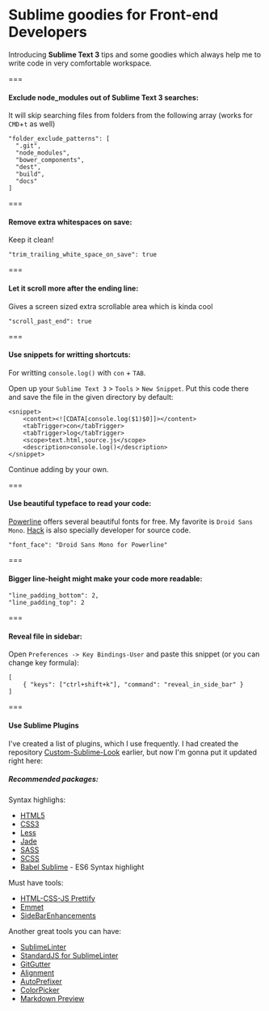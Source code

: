 # Sublime goodies for Front-end Developers

Introducing **Sublime Text 3** tips and some goodies which always help me to write code in very comfortable workspace.

===

#### Exclude node_modules out of Sublime Text 3 searches:
It will skip searching files from folders from the following array (works for `CMD`+`t` as well)

    "folder_exclude_patterns": [
      ".git",
      "node_modules",
      "bower_components",
      "dest",
      "build",
      "docs"
    ]

===

#### Remove extra whitespaces on save:
Keep it clean!

    "trim_trailing_white_space_on_save": true

===

#### Let it scroll more after the ending line:
Gives a screen sized extra scrollable area which is kinda cool

    "scroll_past_end": true

===

#### Use snippets for writting shortcuts:
For writting `console.log()` with `con` + `TAB`.

Open up your `Sublime Text 3` > `Tools` > `New Snippet`. Put this code there
and save the file in the given directory by default:

    <snippet>
        <content><![CDATA[console.log($1)$0]]></content>
        <tabTrigger>con</tabTrigger>
        <tabTrigger>log</tabTrigger>
        <scope>text.html,source.js</scope>
        <description>console.log()</description>
    </snippet>

Continue adding by your own.

===

#### Use beautiful typeface to read your code:
[Powerline](https://github.com/powerline/fonts) offers several beautiful fonts for free. My favorite is `Droid Sans Mono`. [Hack](https://github.com/chrissimpkins/Hack) is also specially developer for source code.

    "font_face": "Droid Sans Mono for Powerline"

===

#### Bigger line-height might make your code more readable:

    "line_padding_bottom": 2,
    "line_padding_top": 2

===

#### Reveal file in sidebar:
Open `Preferences -> Key Bindings-User` and paste this snippet (or you can change key formula):

    [
        { "keys": ["ctrl+shift+k"], "command": "reveal_in_side_bar" }
    ]
    

===

#### Use Sublime Plugins
I've created a list of plugins, which I use frequently. I had created the
repository [Custom-Sublime-Look](https://github.com/nikoloza/Custom-Sublime-Look) earlier, but
now I'm gonna put it updated right here:

##### Recommended packages:

Syntax highlighs:
* [HTML5](https://sublime.wbond.net/packages/HTML5)
* [CSS3](https://sublime.wbond.net/browse/authors/y0ssar1an)
* [Less](https://sublime.wbond.net/packages/LESS)
* [Jade](https://sublime.wbond.net/packages/Jade)
* [SASS](https://sublime.wbond.net/packages/Sass)
* [SCSS](https://sublime.wbond.net/packages/SCSS)
* [Babel Sublime](https://github.com/babel/babel-sublime) - ES6 Syntax highlight

Must have tools:
* [HTML-CSS-JS Prettify](https://sublime.wbond.net/packages/HTML-CSS-JS%20Prettify)
* [Emmet](https://sublime.wbond.net/packages/Emmet)
* [SideBarEnhancements](https://sublime.wbond.net/packages/SideBarEnhancements)

Another great tools you can have:
* [SublimeLinter](http://www.sublimelinter.com/en/latest/)
* [StandardJS for SublimeLinter](https://packagecontrol.io/packages/SublimeLinter-contrib-standard)
* [GitGutter](https://sublime.wbond.net/packages/GitGutter)
* [Alignment](https://sublime.wbond.net/packages/Alignment)
* [AutoPrefixer](https://github.com/sindresorhus/sublime-autoprefixer)
* [ColorPicker](https://sublime.wbond.net/packages/ColorPicker)
* [Markdown Preview](https://sublime.wbond.net/packages/Markdown%20Preview)
